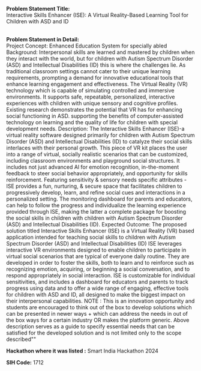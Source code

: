 **Problem Statement Title:**<br>
Interactive Skills Enhancer (ISE): A Virtual Reality-Based Learning Tool for Children with ASD and ID
<br><br>

**Problem Statement in Detail:**<br>
Project Concept: Enhanced Education System for specially abled Background: Interpersonal skills are learned and mastered by children when they interact with the world, but for children with Autism Spectrum Disorder (ASD) and Intellectual Disabilities (ID) this is where the challenges lie. As traditional classroom settings cannot cater to their unique learning requirements, prompting a demand for innovative educational tools that enhance learning engagement and effectiveness. The Virtual Reality (VR) technology which is capable of simulating controlled and immersive environments. It supports safe, repeatable, personalized, interactive experiences with children with unique sensory and cognitive profiles. Existing research demonstrates the potential that VR has for enhancing social functioning in ASD. supporting the benefits of computer-assisted technology on learning and the quality of life for children with special development needs. Description: The Interactive Skills Enhancer (ISE)-a virtual reality software designed primarily for children with Autism Spectrum Disorder (ASD) and Intellectual Disabilities (ID) to catalyze their social skills interlaces with their personal growth. This piece of VR kit places the user into a range of virtual, socially realistic scenarios that can be customized, including classroom environments and playground social structures. It includes not just advanced Al for emotion recognition, in-the-moment feedback to steer social behavior appropriately, and opportunity for skills reinforcement. Featuring sensitivity & sensory needs specific attributes - ISE provides a fun, nurturing, & secure space that facilitates children to progressively develop, learn, and refine social cues and interactions in a personalized setting. The monitoring dashboard for parents and educators, can help to follow the progress and individualize the learning experience provided through ISE, making the latter a complete package for boosting the social skills in children with children with Autism Spectrum Disorder (ASD) and Intellectual Disabilities (ID). Expected Outcome: The proposed solution titled Interactive Skills Enhancer (ISE) is a Virtual Reality (VR) based application intended for teaching social skills to children with Autism Spectrum Disorder (ASD) and Intellectual Disabilities (ID) ISE leverages interactive VR environments designed to enable children to participate in virtual social scenarios that are typical of everyone daily routine. They are developed in order to foster the skills, both to learn and to reinforce such as recognizing emotion, acquiring, or beginning a social conversation, and to respond appropriately in social interaction. ISE is customizable for individual sensitivities, and includes a dashboard for educators and parents to track progress using data and to offer a wide range of engaging, effective tools for children with ASD and ID, all designed to make the biggest impact on their interpersonal capabilities. NOTE : This is an innovation opportunity and students are encouraged to think out of the box to develop solutions which can be presented in newer ways + which can address the needs in out of the box ways for a certain industry OR makes the platform generic. Above description serves as a guide to specify essential needs that can be satisfied for the developed solution and is not limited only to the scope described""

**Hackathon where it was listed :** Smart India Hackathon 2024 <br>

**SIH Code:** 1712
